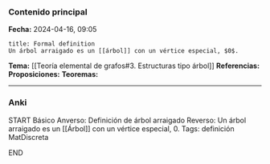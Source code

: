 ### Contenido principal

**Fecha:** 2024-04-16, 09:05

```ad-formal
title: Formal definition
Un árbol arraigado es un [[árbol]] con un vértice especial, $0$.
```

**Tema:** [[Teoría elemental de grafos#3. Estructuras tipo árbol]]
**Referencias:**
**Proposiciones:**
**Teoremas:**

---
### Anki

START
Básico
Anverso: Definición de árbol arraigado
Reverso: Un árbol arraigado es un [[Árbol]] con un vértice especial, $0$.
Tags: definición MatDiscreta
<!--ID: 1717176517183-->
END
